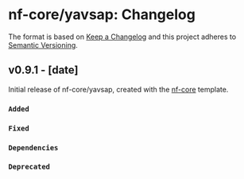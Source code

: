 # nf-core/yavsap: Changelog

The format is based on [Keep a Changelog](https://keepachangelog.com/en/1.0.0/)
and this project adheres to [Semantic Versioning](https://semver.org/spec/v2.0.0.html).

## v0.9.1 - [date]

Initial release of nf-core/yavsap, created with the [nf-core](https://nf-co.re/) template.

### `Added`

### `Fixed`

### `Dependencies`

### `Deprecated`
